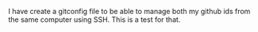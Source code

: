 I have create a gitconfig file to be able to manage both my github ids from the same computer using SSH. This is a test for that.